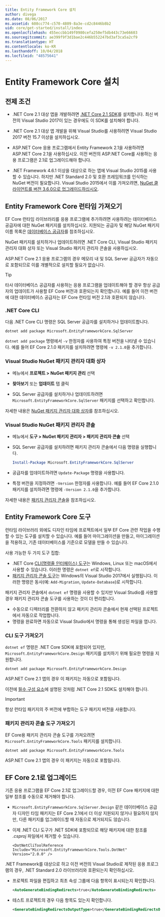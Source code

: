```yaml
---
title: Entity Framework Core 설치
author: divega
ms.date: 08/06/2017
ms.assetid: 608cc774-c570-4809-8a3e-cd2c8446b8b2
uid: core/get-started/install/index
ms.openlocfilehash: 455eccbb149f0980cefa250ef5db443c73e66603
ms.sourcegitcommit: ae399f9f3d1bae2c446b552247bd3af3ca5a2cf9
ms.translationtype: HT
ms.contentlocale: ko-KR
ms.lasthandoff: 10/04/2018
ms.locfileid: "48575641"
---
```

# <a name="installing-entity-framework-core"></a>Entity Framework Core 설치

## <a name="prerequisites"></a>전제 조건

* .NET Core 2.1 대상 앱을 개발하려면 [.NET Core 2.1 SDK](https://www.microsoft.com/net/download/core)를 설치합니다. 최신 버전의 Visual Studio 2017이 있는 경우에도 이 SDK를 설치해야 합니다.

* .NET Core 2.1 대상 앱 개발을 위해 Visual Studio를 사용하려면 Visual Studio 2017 버전 15.7 이상을 설치하십시오.

* ASP.NET Core 응용 프로그램에서 Entity Framework 2.1을 사용하려면 ASP.NET Core 2.1을 사용하십시오. 이전 버전의 ASP.NET Core를 사용하는 응용 프로그램은 2.1로 업그레이드해야 합니다.

* .NET Framework 4.6.1 이상을 대상으로 하는 앱에 Visual Studio 2015를 사용할 수 있습니다. 하지만 .NET Standard 2.0 및 호환 프레임워크를 인식하는 NuGet 버전이 필요합니다. Visual Studio 2015에서 이를 가져오려면, [NuGet 클라이언트를 버전 3.6.0으로 업그레이드하십시오](https://www.nuget.org/downloads).

## <a name="get-the-entity-framework-core-runtime"></a>Entity Framework Core 런타임 가져오기

EF Core 런타임 라이브러리를 응용 프로그램에 추가하려면 사용하려는 데이터베이스 공급자에 대한 NuGet 패키지를 설치하십시오. 지원되는 공급자 및 해당 NuGet 패키지 이름 목록은 [데이터베이스 공급자](../../providers/index.md)를 참조하십시오.

NuGet 패키지를 설치하거나 업데이트하려면 .NET Core CLI, Visual Studio 패키지 관리자 대화 상자 또는 Visual Studio 패키지 관리자 콘솔을 사용하십시오.

ASP.NET Core 2.1 응용 프로그램의 경우 메모리 내 및 SQL Server 공급자가 자동으로 포함되므로 이를 개별적으로 설치할 필요가 없습니다.

> [!TIP]  
> 타사 데이터베이스 공급자를 사용하는 응용 프로그램을 업데이트해야 할 경우 항상 공급자의 업데이트가 사용할 EF Core 버전과 호환되는지 확인합니다. 예를 들어 이전 버전에 대한 데이터베이스 공급자는 EF Core 런타임 버전 2.1과 호환되지 않습니다.  

### <a name="net-core-cli"></a>.NET Core CLI

다음 .NET Core CLI 명령은 SQL Server 공급자를 설치하거나 업데이트합니다.

``` Console
dotnet add package Microsoft.EntityFrameworkCore.SqlServer
```

`dotnet add package` 명령에서 `-v` 한정자를 사용하여 특정 버전을 나타낼 수 있습니다. 예를 들어 EF Core 2.1.0 패키지를 설치하려면 명령에 `-v 2.1.0`을 추가합니다.

### <a name="visual-studio-nuget-package-manager-dialog"></a>Visual Studio NuGet 패키지 관리자 대화 상자

* 메뉴에서 **프로젝트 > NuGet 패키지 관리** 선택

* **찾아보기** 또는 **업데이트** 탭 클릭

* SQL Server 공급자를 설치하거나 업데이트하려면 `Microsoft.EntityFrameworkCore.SqlServer` 패키지를 선택하고 확인합니다.

자세한 내용은 [NuGet 패키지 관리자 대화 상자](https://docs.microsoft.com/nuget/tools/package-manager-ui)를 참조하십시오.

### <a name="visual-studio-nuget-package-manager-console"></a>Visual Studio NuGet 패키지 관리자 콘솔

* 메뉴에서 **도구 > NuGet 패키지 관리자 > 패키지 관리자 콘솔** 선택

* SQL Server 공급자를 설치하려면 패키지 관리자 콘솔에서 다음 명령을 실행합니다.

  ``` PowerShell  
  Install-Package Microsoft.EntityFrameworkCore.SqlServer
  ```
* 공급자를 업데이트하려면 `Update-Package` 명령을 사용합니다.

* 특정 버전을 지정하려면 `-Version` 한정자를 사용합니다. 예를 들어 EF Core 2.1.0 패키지를 설치하려면 명령에 `-Version 2.1.0`을 추가합니다.

자세한 내용은 [패키지 관리자 콘솔](https://docs.microsoft.com/nuget/tools/package-manager-console)을 참조하십시오.

## <a name="get-entity-framework-core-tools"></a>Entity Framework Core 도구

런타임 라이브러리 외에도 디자인 타임에 프로젝트에서 일부 EF Core 관련 작업을 수행할 수 있는 도구를 설치할 수 있습니다. 예를 들어 마이그레이션을 만들고, 마이그레이션을 적용하고, 기존 데이터베이스를 기준으로 모델을 만들 수 있습니다.

사용 가능한 두 가지 도구 집합:
* .NET Core [CLI(명령줄 인터페이스) 도구](../../miscellaneous/cli/dotnet.md)는 Windows, Linux 또는 macOS에서 사용할 수 있습니다. 이러한 명령은 `dotnet ef`로 시작합니다. 
* [패키지 관리자 콘솔 도구](../../miscellaneous/cli/powershell.md)는 Windows의 Visual Studio 2017에서 실행됩니다. 이러한 명령은 동사(예: `Add-Migration`, `Update-Database`)로 시작합니다.

패키지 관리자 콘솔에서 `dotnet ef` 명령을 사용할 수 있지만 Visual Studio를 사용할 경우 패키지 관리자 콘솔 도구를 사용하는 것이 더 편리합니다.
* 수동으로 디렉터리를 전환하지 않고 패키지 관리자 콘솔에서 현재 선택된 프로젝트에서 자동으로 작업합니다.  
* 명령을 완료하면 자동으로 Visual Studio에서 명령을 통해 생성된 파일을 엽니다.

<a name="cli"></a>

### <a name="get-the-cli-tools"></a>CLI 도구 가져오기

`dotnet ef` 명령은 .NET Core SDK에 포함되어 있지만, `Microsoft.EntityFrameworkCore.Design` 패키지를 설치하기 위해 필요한 명령을 지원합니다.

 ``` Console    
dotnet add package Microsoft.EntityFrameworkCore.Design 
``` 

ASP.NET Core 2.1 앱의 경우 이 패키지는 자동으로 포함됩니다.

이전에 [필수 구성 요소](#prerequisites)에 설명된 것처럼 .NET Core 2.1 SDK도 설치해야 합니다.

> [!IMPORTANT]      
> 항상 런타임 패키지의 주 버전에 부합하는 도구 패키지 버전을 사용합니다.

### <a name="get-the-package-manager-console-tools"></a>패키지 관리자 콘솔 도구 가져오기

EF Core용 패키지 관리자 콘솔 도구를 가져오려면 `Microsoft.EntityFrameworkCore.Tools` 패키지를 설치합니다.

 ``` Console    
dotnet add package Microsoft.EntityFrameworkCore.Tools
``` 

ASP.NET Core 2.1 앱의 경우 이 패키지는 자동으로 포함됩니다.

## <a name="upgrading-to-ef-core-21"></a>EF Core 2.1로 업그레이드

기존 응용 프로그램을 EF Core 2.1로 업그레이드할 경우, 이전 EF Core 패키지에 대한 일부 참조를 수동으로 제거해야 합니다.

* `Microsoft.EntityFrameworkCore.SqlServer.Design` 같은 데이터베이스 공급자 디자인 타임 패키지는 EF Core 2.1에서 더 이상 지원되지 않거나 필요하지 않지만, 다른 패키지를 업그레이드할 때 자동으로 제거되지도 않습니다.

* 이제 .NET CLI 도구가 .NET SDK에 포함되므로 해당 패키지에 대한 참조를 *.csproj* 파일에서 제거할 수 있습니다.

  ```
  <DotNetCliToolReference Include="Microsoft.EntityFrameworkCore.Tools.DotNet" Version="2.0.0" />
  ```

.NET Framework를 대상으로 하고 이전 버전의 Visual Studio로 제작된 응용 프로그램의 경우, .NET Standard 2.0 라이브러리와 호환되는지 확인하십시오.

  * 프로젝트 파일을 편집하고 최초 속성 그룹에 다음 항목이 표시되는지 확인합니다.

    ``` xml
    <AutoGenerateBindingRedirects>true</AutoGenerateBindingRedirects>
    ```

  * 테스트 프로젝트의 경우 다음 항목도 있는지 확인합니다.

    ``` xml
    <GenerateBindingRedirectsOutputType>true</GenerateBindingRedirectsOutputType>
    ```
